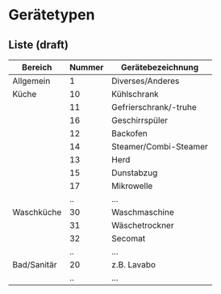 # Gerätetypen

## Liste (draft)

| Bereich     | Nummer | Gerätebezeichnung     |
| ----------- | ------ | --------------------- |
| Allgemein   | 1      | Diverses/Anderes      |
| Küche       | 10     | Kühlschrank           |
|             | 11     | Gefrierschrank/-truhe |
|             | 16     | Geschirrspüler        |
|             | 12     | Backofen              |
|             | 14     | Steamer/Combi-Steamer |
|             | 13     | Herd                  |
|             | 15     | Dunstabzug            |
|             | 17     | Mikrowelle            |
|             | ..     | ...                   |
| Waschküche  | 30     | Waschmaschine         |
|             | 31     | Wäschetrockner        |
|             | 32     | Secomat               |
|             | ..     | ...                   |
| Bad/Sanitär | 20     | z.B. Lavabo           |
|             | ..     | ...                   |
